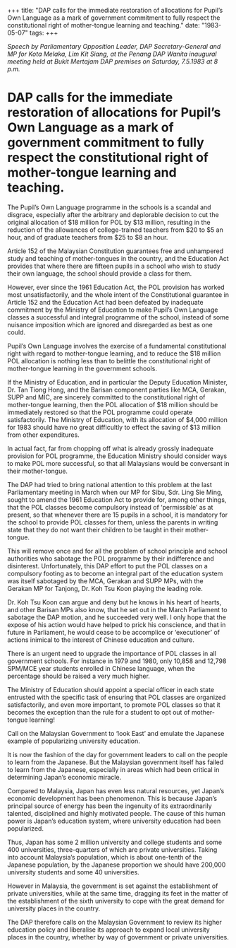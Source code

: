 +++ 
title: "DAP calls for the immediate restoration of allocations for Pupil’s Own Language as a mark of government commitment to fully respect the constitutional right of mother-tongue learning and teaching."
date: "1983-05-07"
tags:
+++

_Speech by Parliamentary Opposition Leader, DAP Secretary-General and MP for Kota Melaka, Lim Kit Siang, at the Penang DAP Wanita inaugural meeting held at Bukit Mertajam DAP premises on Saturday, 7.5.1983 at 8 p.m._

# DAP calls for the immediate restoration of allocations for Pupil’s Own Language as a mark of government commitment to fully respect the constitutional right of mother-tongue learning and teaching.

The Pupil’s Own Language programme in the schools is a scandal and disgrace, especially after the arbitrary and deplorable decision to cut the original allocation of $18 million for POL by $13 million, resulting in the reduction of the allowances of college-trained teachers from $20 to $5 an hour, and of graduate teachers from $25 to $8 an hour.</u>

Article 152 of the Malaysian Constitution guarantees free and unhampered study and teaching of mother-tongues in the country, and the Education Act provides that where there are fifteen pupils in a school who wish to study their own language, the school should provide a class for them.

However, ever since the 1961 Education Act, the POL provision has worked most unsatisfactorily, and the whole intent of the Constitutional guarantee in Article 152 and the Education Act had been defeated by inadequate commitment by the Ministry of Education to make Pupil’s Own Language classes a successful and integral programme of the school, instead of some nuisance imposition which are ignored and disregarded as best as one could.

Pupil’s Own Language involves the exercise of a fundamental constitutional right with regard to mother-tongue learning, and to reduce the $18 million POL allocation is nothing less than to belittle the constitutional right of mother-tongue learning in the government schools.

If the Ministry of Education, and in particular the Deputy Education Minister, Dr. Tan Tiong Hong, and the Barisan component parties like MCA, Gerakan, SUPP and MIC, are sincerely committed to the constitutional right of mother-tongue learning, then the POL allocation of $18 million should be immediately restored so that the POL programme could operate satisfactorily. The Ministry of Education, with its allocation of $4,000 million for 1983 should have no great difficultly to effect the saving of $13 million from other expenditures.

In actual fact, far from chopping off what is already grossly inadequate provision for POL programme, the Education Ministry should consider ways to make POL more successful, so that all Malaysians would be conversant in their mother-tongue.

The DAP had tried to bring national attention to this problem at the last Parliamentary meeting in March when our MP for Sibu, Sdr. Ling Sie Ming,  sought to amend the 1961 Education Act to provide for, among other things, that the POL classes become compulsory instead of ‘permissible’ as at present, so that whenever there are 15 pupils in a school, it is mandatory for the school to provide POL classes for them, unless the parents in writing state that they do not want their children to be taught in their mother-tongue.

This will remove once and for all the problem of school principle and school authorities who sabotage the POL programme by their indifference and disinterest. Unfortunately, this DAP effort to put the POL classes on a compulsory footing as to become an integral part of the education system was itself sabotaged by the MCA, Gerakan and SUPP MPs, with the Gerakan MP for Tanjong, Dr. Koh Tsu Koon playing the leading role.

Dr. Koh Tsu Koon can argue and deny but he knows in his heart of hearts, and other Barisan MPs also know, that he set out in the March Parliament to sabotage the DAP motion, and he succeeded very well. I only hope that the expose of his action would have helped to prick his conscience, and that in future in Parliament, he would cease to be accomplice or ‘executioner’ of actions inimical to the interest of Chinese education and culture.

There is an urgent need to upgrade the importance of POL classes in all government schools. For instance in 1979 and 1980, only 10,858 and 12,798 SPM/MCE year students enrolled in Chinese language, when the percentage should be raised a very much higher.

The Ministry of Education should appoint a special officer in each state entrusted with the specific task of ensuring that POL classes are organized satisfactorily, and even more important, to promote POL classes so that it becomes the exception than the rule for a student to opt out of mother-tongue learning!

Call on the Malaysian Government to ‘look East’ and emulate the Japanese example of popularizing university education.

It is now the fashion of the day for government leaders to call on the people to learn from the Japanese. But the Malaysian government itself has failed to learn from the Japanese, especially in areas which had been critical in determining Japan’s economic miracle.

Compared to Malaysia, Japan has even less natural resources, yet Japan’s economic development has been phenomenon. This is because Japan’s principal source of energy has been the ingenuity of its extraordinarily talented, disciplined and highly motivated people. The cause of this human power is Japan’s education system, where university education had been popularized.

Thus, Japan has some 2 million university and college students and some 400 universities, three-quarters of which are private universities. Taking into account Malaysia’s population, which is about one-tenth of the Japanese population, by the Japanese proportion we should have 200,000 university students and some 40 universities.


However in Malaysia, the government is set against the establishment of private universities, while at the same time, dragging its feet in the matter of the establishment of the sixth university to cope with the great demand for university places in the country.

The DAP therefore calls on the Malaysian Government to review its higher education policy and liberalise its approach to expand local university places in the country, whether by way of government or private universities.
 
